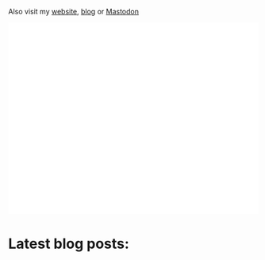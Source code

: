 Also visit my [website](https://ahwx.org/), [blog](https://blog.ahwx.org) or [Mastodon](https://social.ahwx.org)

![Metrics](https://raw.githubusercontent.com/Ahwxorg/Ahwxorg/main/github-metrics.svg)

# Latest blog posts:
<!-- feed start -->
<!-- feed end -->
